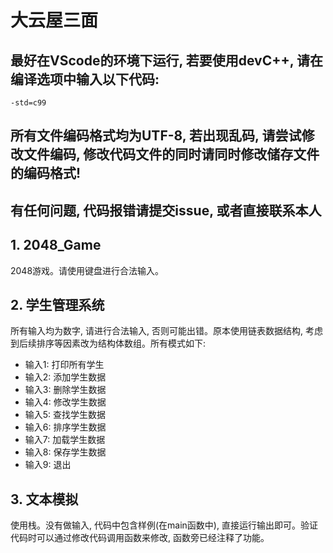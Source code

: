 # 大云屋三面

## 最好在VScode的环境下运行, 若要使用devC++, 请在编译选项中输入以下代码:
```
-std=c99
```
## 所有文件编码格式均为UTF-8, 若出现乱码, 请尝试修改文件编码, 修改代码文件的同时请同时修改储存文件的编码格式!

## 有任何问题, 代码报错请提交issue, 或者直接联系本人

## 1. 2048_Game
2048游戏。请使用键盘进行合法输入。

## 2. 学生管理系统
所有输入均为数字, 请进行合法输入, 否则可能出错。原本使用链表数据结构, 考虑到后续排序等因素改为结构体数组。所有模式如下:
- 输入1: 打印所有学生
- 输入2: 添加学生数据
- 输入3: 删除学生数据
- 输入4: 修改学生数据
- 输入5: 查找学生数据
- 输入6: 排序学生数据
- 输入7: 加载学生数据
- 输入8: 保存学生数据
- 输入9: 退出

## 3. 文本模拟
使用栈。没有做输入, 代码中包含样例(在main函数中), 直接运行输出即可。验证代码时可以通过修改代码调用函数来修改, 函数旁已经注释了功能。
